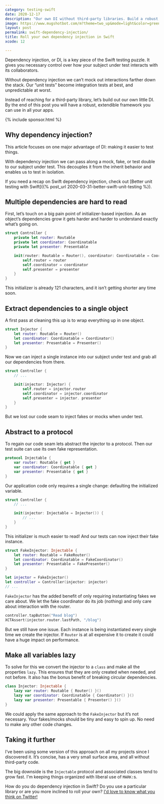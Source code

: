 ```yaml
---
category: testing-swift
date: 2020-12-17
description: "Our own DI without third-party libraries. Build a robust, extendible micro-framework you can use in all your apps."
image: https://www.mugshotbot.com/m?theme=two_up&mode=light&color=green&pattern=diagonal_lines&image=d33ff6b7&url=https://masilotti.com/swift-dependency-injection/
layout: post
permalink: swift-dependency-injection/
title: Roll your own dependency injection in Swift
xcode: 12

---
```


Dependency injection, or DI, is a key piece of the Swift testing puzzle. It gives you necessary control over how your subject under test interacts with its collaborators.

Without dependency injection we can’t mock out interactions farther down the stack. Our “unit tests” become integration tests at best, and unpredictable at worst.

Instead of reaching for a third-party library, let’s build out our own little DI. By the end of this post you will have a robust, extendible framework you can use in all your apps.

{% include sponsor.html %}

## Why dependency injection?

This article focuses on one major advantage of DI: making it easier to test things.

With dependency injection we can pass along a mock, fake, or test double to our subject under test. This decouples it from the inherit behavior and enables us to test in isolation.

If you need a recap on Swift dependency injection, check out [Better unit testing with Swift]({% post_url 2020-03-31-better-swift-unit-testing %}).

## Multiple dependencies are hard to read

First, let’s touch on a big pain point of initializer-based injection. As an object’s dependencies grow it gets harder and harder to understand exactly what’s going on. 

```swift
struct Controller {
    private let router: Routable
    private let coordinator: Coordinatable
    private let presenter: Presentable

    init(router: Routable = Router(), coordinator: Coordinatable = Coordinator(), presenter: Presentable = Presenter()) {
        self.router = router
        self.coordinator = coordinator
        self.presenter = presenter
    }
}
```

This initializer is already 121 characters, and it isn’t getting shorter any time soon.

## Extract dependencies to a single object

A first pass at cleaning this up is to wrap everything up in one object.

```swift
struct Injector {
    let router: Routable = Router()
    let coordinator: Coordinatable = Coordinator()
    let presenter: Presentable = Presenter()
}
```

Now we can inject a single instance into our subject under test and grab all our dependencies from there.

```swift
struct Controller {
    // ...

    init(injector: Injector) {
        self.router = injector.router
        self.coordinator = injector.coordinator
        self.presenter = injector. presenter
    }
}
```

But we lost our code seam to inject fakes or mocks when under test.

## Abstract to a protocol

To regain our code seam lets abstract the injector to a protocol. Then our test suite can use its own fake representation.

```swift
protocol Injectable {
    var router: Routable { get }
    var coordinator: Coordinatable { get }
    var presenter: Presentable { get }
}
```

Our application code only requires a single change: defaulting the initialized variable.

```swift
struct Controller {
    // ...

    init(injector: Injectable = Injector()) {
        // ...
    }
}
```

This initializer is much easier to read! And our tests can now inject their fake instance.

```swift
struct FakeInjector: Injectable {
    let router: Routable = FakeRouter()
    let coordinator: Coordinatable = FakeCoordinator()
    let presenter: Presentable = FakePresenter()
}

let injector = FakeInjector()
let controller = Controller(injector: injector)
// ...
```

 `FakeInjector` has the added benefit of only requiring instantiating fakes we care about. We let the fake coordinator do its job (nothing) and only care about interaction with the router.

```swift
controller.tapButton("Read blog")
XCTAssert(injector.router.lastPath, "/blog")
```

But we still have one issue. Each instance is being instantiated every single time we create the injector. If `Router` is at all expensive it to create it could have a huge impact on performance.

## Make all variables lazy

To solve for this we convert the injector to a `class` and make all the properties `lazy`. This ensures that they are only created when needed, and not before. It also has the bonus benefit of breaking circular dependencies.

```swift
class Injector: Injectable {
    lazy var router: Routable { Router() }()
    lazy var coordinator: Coordinatable { Coordinator() }()
    lazy var presenter: Presentable { Presenter() }()
}
```

We could apply the same approach to the `FakeInjector` but it’s not necessary. Your fakes/mocks should be tiny and easy to spin up. No need to make any other code changes.

## Taking it further

I’ve been using some version of this approach on all my projects since I discovered it. It’s concise, has a very small surface area, and all without third-party code.

The big downside is the `Injectable` protocol and associated classes tend to grow fast. I'm keeping things organized with liberal use of `MARK:`s.

How do you do dependency injection in Swift? Do you use a particular library or are you more inclined to roll your own? [I'd love to know what you think on Twitter!](https://twitter.com/joemasilotti)
